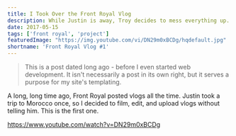 ```yaml
---
title: I Took Over the Front Royal Vlog
description: While Justin is away, Troy decides to mess everything up. Enjoy.
date: 2017-05-15
tags: ['front royal', 'project']
featuredImage: "https://img.youtube.com/vi/DN29m0xBCDg/hqdefault.jpg"
shortname: 'Front Royal Vlog #1'
---
```

> This is a post dated long ago - before I even started web development. It isn't necessarily a post in its own right, but it serves a purpose for my site's templating.

A long, long time ago, Front Royal posted vlogs all the time. Justin took a trip to Morocco once, so I decided to film, edit, and upload vlogs without telling him. This is the first one.

https://www.youtube.com/watch?v=DN29m0xBCDg
